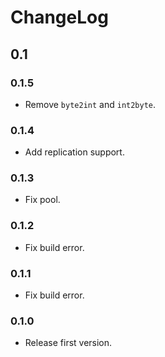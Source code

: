 # ChangeLog

## 0.1

### 0.1.5

- Remove `byte2int` and `int2byte`.

### 0.1.4

- Add replication support.

### 0.1.3

- Fix pool.

### 0.1.2

- Fix build error.

### 0.1.1

- Fix build error.

### 0.1.0

- Release first version.
